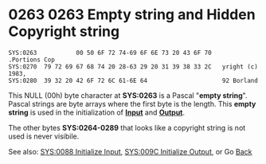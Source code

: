 # 0263 0263 Empty string and Hidden Copyright string

```
SYS:0263           00 50 6F 72 74-69 6F 6E 73 20 43 6F 70      .Portions Cop
SYS:0270  79 72 69 67 68 74 20 28-63 29 20 31 39 38 33 2C   yright (c) 1983,
SYS:0280  39 32 20 42 6F 72 6C 61-6E 64                     92 Borland
```

This NULL (00h) byte character at **SYS:0263** is a Pascal "**empty string**". Pascal strings are byte arrays where the first byte is the length. This **empty string** is used in the initialization of **[Input](0088-INIT-INPUT.md)** and **[Output](009C-INIT-OUTPUT.md)**.

The other bytes **SYS:0264-0289** that looks like a copyright string is not used is never visibile.

See also: [SYS:0088 Initialize Input](0088-INIT-INPUT.md), [SYS:009C Initialize Output](009C-INIT-OUTPUT.md), or Go [Back](../README.md)